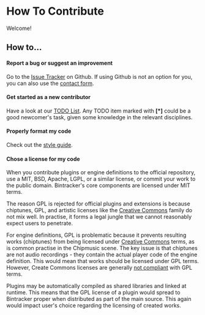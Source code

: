 # How To Contribute

Welcome!

## How to...

#### Report a bug or suggest an improvement

Go to the [Issue Tracker](https://github.com/utz82/bintracker/issues) on Github. If using Github is not an option for you, you can also use the [contact form](https://bintracker.org/contact/).


#### Get started as a new contributor

Have a look at our [TODO List](TODO.md). Any TODO item marked with **[*]** could be a good newcomer's task, given some knowledge in the relevant disciplines.


#### Properly format my code

Check out the [style guide](style-guide.md).


#### Chose a license for my code

When you contribute plugins or engine definitions to the official repository, use a MIT, BSD, Apache, LGPL, or a similar license, or commit your work to the public domain. Bintracker's core components are licensed under MIT terms.

The reason GPL is rejected for official plugins and extensions is because chiptunes, GPL, and artistic licenses like the [Creative Commons](https://creativecommons.org/) family do not mix well. In practise, it forms a legal jungle that we cannot reasonably expect users to penetrate.

For engine definitions, GPL is problematic because it prevents resulting works (chiptunes) from being licensed under [Creative Commons](https://creativecommons.org/) terms, as is common practise in the Chipmusic scene. The key issue is that chiptunes are not audio recordings - they contain the actual player code of the engine definition. This would mean that works should be licensed under GPL terms. However, Create Commons licenses are generally [not compliant](https://wiki.creativecommons.org/wiki/ShareAlike_compatibility:_GPLv3) with GPL terms.

Plugins may be automatically compiled as shared libraries and linked at runtime. This means that the GPL license of a plugin would spread to Bintracker proper when distributed as part of the main source. This again would impact user's choice regarding the licensing of created works.

